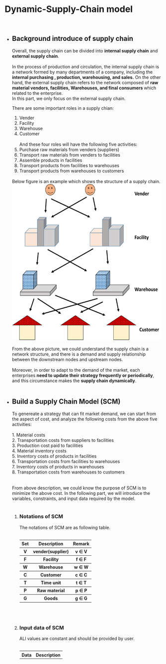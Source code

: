 # Dynamic-Supply-Chain model
<br>
<ul>
<li><h2><b>Background introduce of supply chain</b></h2></li>
Overall, the supply chain can be divided into <b>internal supply chain</b> and <b>external supply chain</b>.
<br><br>
In the process of production and circulation, the internal supply chain is a network formed by many departments of a company, including the <b>internal purchasing , production, warehousing, and sales.</b> On the other hand, the external supply chain refers to the network composed of <b>raw material vendors, facilities, Warehouses, and final consumers </b> which related to the enterprise.
<br>
In this part, we only focus on the external supply chain.
<br>

There are some important roles in a supply chian:
<br>
1. Vender <br>  
2. Facility <br>  
3. Warehouse <br>  
4. Customer <br>  
And these four roles will have the following five activities:<br>
1. Purchase raw materials from venders (suppliers)<br>
2. Transport raw materials from venders to facilities<br>
3. Assemble products in facilities<br>
4. Transport products from facilities to warehouses<br>
5. Transport products from warehouses to customers<br>
<br>
Below figure is an example which shows the structure of a supply chain. 
<br>
<img src=https://github.com/peng1055/Dynamic-Supply-Chain/blob/master/activities.png width="500" height="500">
<br>
<br>
From the above picture, we could understand the supply chain is a network structure, and there is a demand and supply relationship between the downstream nodes and upstream nodes.
<br><br>
Moreover, in order to adapt to the demand of the market, each enterprises <b>need to update their strategy frequently or periodically</b>, and this circumstance makes the <b>supply chain dynamically</b>.
<br>
<br>
<li><h2><b> Build a Supply Chain Model (SCM)</b></h2></li>
To genereate a strategy that can fit market demand, we can start from the aspect of cost, and analyze the following costs from the above five activities:<br><br>
1. Material costs<br>
2. Transportation costs from suppliers to facilities<br>
3. Production cost paid to facilities<br>
4. Material inventory costs<br>
5. Inventory costs of products in facilities<br>
6. Transportation costs from facilities to warehouses<br>
7. Inventory costs of products in warehouses<br>
8. Transportation costs from warehouses to customers<br>
<br><br>
From above description, we could know the purpose of SCM is to minimize the above cost. 
In the following part, we will introduce the variables, constraints, and input data required by the model.
<br><br>
<ol>
<li><h3><b> Notations of SCM</b></h3></li>
The notations of SCM are as following table. 
<br><br>
<table>
<tr>
<th>Set</th> <th>Description</th> <th>Remark </th>
</tr>
<tr>
<th>V</th> <th>vender(supplier)</th> <th>v ∈ V </th>
</tr>
<tr>
<th>F</th> <th>Facility</th> <th>f ∈ F </th>
</tr>
<tr>
<th>W</th> <th>Warehouse</th> <th>w ∈ W </th>
</tr>
<tr>
<th>C</th> <th>Customer</th> <th>c ∈ C </th>
</tr>
<tr>
<th>T</th> <th>Time unit</th> <th>t ∈ T </th>
</tr>
<tr>
<th>P</th> <th>Raw material</th> <th>p ∈ P </th>
</tr>
<tr>
<th>G</th> <th>Goods</th> <th>g ∈ G </th>
</tr>
</table>
<br><br>

<li><h3><b> Input data of SCM</b></h3></li>
ALl values are constant and should be provided by user. 
<br><br>
<table>
<tr>
<th>Data</th> <th>Description</th> 
</tr>
<tr>

</tr>
<tr>

</tr>
<tr>

</tr>
<tr>

</tr>
<tr>

</tr>
<tr>

</tr>
<tr>

</tr>
<tr>

</tr>
<tr>

</tr>
<tr>

</tr>
<tr>

</tr>
<tr>

</tr>
<tr>

</tr>


















</ol>
</ul>
